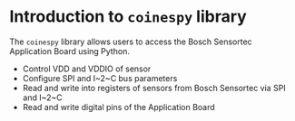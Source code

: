 # Introduction to `coinespy` library

The `coinespy` library allows users to access the Bosch Sensortec Application Board using Python. 

- Control VDD and VDDIO of sensor
- Configure SPI and I~2~C bus parameters
- Read and write into registers of sensors from Bosch Sensortec via SPI and I~2~C
- Read and write digital pins of the Application Board